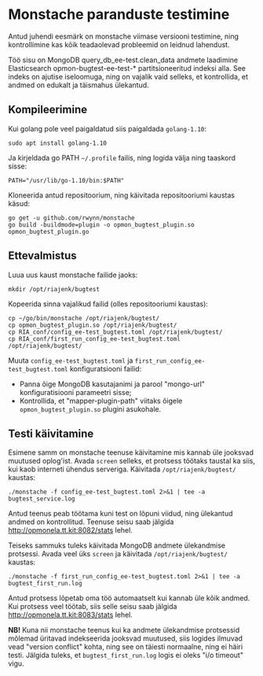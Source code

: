# Monstache paranduste testimine

Antud juhendi eesmärk on monstache viimase versiooni testimine, ning kontrollimine kas kõik
teadaolevad probleemid on leidnud lahendust.

Töö sisu on MongoDB query_db_ee-test.clean_data andmete laadimine Elasticsearch
opmon-bugtest-ee-test-* partitsioneeritud indeksi alla. See indeks on ajutise iseloomuga, ning
on vajalik vaid selleks, et kontrollida, et andmed on edukalt ja täismahus ülekantud.

## Kompileerimine

Kui golang pole veel paigaldatud siis paigaldada `golang-1.10`:
```
sudo apt install golang-1.10
```

Ja kirjeldada go PATH `~/.profile` failis, ning logida välja ning taaskord sisse:
```
PATH="/usr/lib/go-1.10/bin:$PATH"
```

Kloneerida antud repositoorium, ning käivitada repositooriumi kaustas käsud:
```
go get -u github.com/rwynn/monstache
go build -buildmode=plugin -o opmon_bugtest_plugin.so opmon_bugtest_plugin.go
```

## Ettevalmistus

Luua uus kaust monstache failide jaoks:
```
mkdir /opt/riajenk/bugtest
```

Kopeerida sinna vajalikud failid (olles repositooriumi kaustas):
```
cp ~/go/bin/monstache /opt/riajenk/bugtest/
cp opmon_bugtest_plugin.so /opt/riajenk/bugtest/
cp RIA_conf/config_ee-test_bugtest.toml /opt/riajenk/bugtest/
cp RIA_conf/first_run_config_ee-test_bugtest.toml /opt/riajenk/bugtest/
```

Muuta `config_ee-test_bugtest.toml` ja `first_run_config_ee-test_bugtest.toml` konfiguratsiooni
failid:
 * Panna õige MongoDB kasutajanimi ja parool "mongo-url" konfiguratisiooni parameetri sisse;
 * Kontrollida, et "mapper-plugin-path" viitaks õigele `opmon_bugtest_plugin.so` plugini asukohale.

## Testi käivitamine

Esimene samm on monstache teenuse käivitamine mis kannab üle jooksvad muutused oplog'ist.
Avada `screen` selleks, et protsess töötaks taustal ka siis, kui kaob interneti ühendus serveriga.
Käivitada `/opt/riajenk/bugtest/` kaustas:
```
./monstache -f config_ee-test_bugtest.toml 2>&1 | tee -a bugtest_service.log
```

Antud teenus peab töötama kuni test on lõpuni viidud, ning ülekantud andmed on kontrollitud.
Teenuse seisu saab jälgida http://opmonela.tt.kit:8082/stats lehel.

Teiseks sammuks tuleks käivitada MongoDB andmete ülekandmise protsessi. Avada veel üks `screen`
ja käivitada `/opt/riajenk/bugtest/` kaustas:
```
./monstache -f first_run_config_ee-test_bugtest.toml 2>&1 | tee -a bugtest_first_run.log
```

Antud protsess lõpetab oma töö automaatselt kui kannab üle kõik andmed. Kui protsess veel töötab,
siis selle seisu saab jälgida http://opmonela.tt.kit:8083/stats lehel.

**NB!** Kuna nii monstache teenus kui ka andmete ülekandmise protsessid mõlemad üritavad
indekseerida jooksvad muutused, siis logides ilmuvad vead "version conflict" kohta, ning see on
täiesti normaalne, ning ei häiri testi. Jälgida tuleks, et `bugtest_first_run.log` logis ei oleks
"i/o timeout" vigu.
